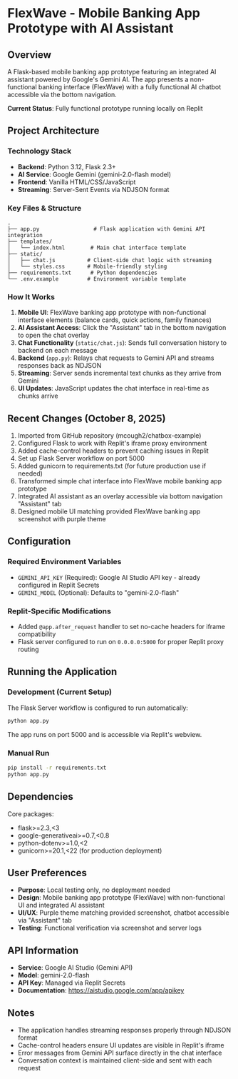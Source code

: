 # FlexWave - Mobile Banking App Prototype with AI Assistant

## Overview
A Flask-based mobile banking app prototype featuring an integrated AI assistant powered by Google's Gemini AI. The app presents a non-functional banking interface (FlexWave) with a fully functional AI chatbot accessible via the bottom navigation.

**Current Status**: Fully functional prototype running locally on Replit

## Project Architecture

### Technology Stack
- **Backend**: Python 3.12, Flask 2.3+
- **AI Service**: Google Gemini (gemini-2.0-flash model)
- **Frontend**: Vanilla HTML/CSS/JavaScript
- **Streaming**: Server-Sent Events via NDJSON format

### Key Files & Structure
```
.
├── app.py                 # Flask application with Gemini API integration
├── templates/
│   └── index.html        # Main chat interface template
├── static/
│   ├── chat.js          # Client-side chat logic with streaming
│   └── styles.css       # Mobile-friendly styling
├── requirements.txt      # Python dependencies
└── .env.example         # Environment variable template
```

### How It Works
1. **Mobile UI**: FlexWave banking app prototype with non-functional interface elements (balance cards, quick actions, family finances)
2. **AI Assistant Access**: Click the "Assistant" tab in the bottom navigation to open the chat overlay
3. **Chat Functionality** (`static/chat.js`): Sends full conversation history to backend on each message
4. **Backend** (`app.py`): Relays chat requests to Gemini API and streams responses back as NDJSON
5. **Streaming**: Server sends incremental text chunks as they arrive from Gemini
6. **UI Updates**: JavaScript updates the chat interface in real-time as chunks arrive

## Recent Changes (October 8, 2025)
1. Imported from GitHub repository (mcough2/chatbox-example)
2. Configured Flask to work with Replit's iframe proxy environment
3. Added cache-control headers to prevent caching issues in Replit
4. Set up Flask Server workflow on port 5000
5. Added gunicorn to requirements.txt (for future production use if needed)
6. Transformed simple chat interface into FlexWave mobile banking app prototype
7. Integrated AI assistant as an overlay accessible via bottom navigation "Assistant" tab
8. Designed mobile UI matching provided FlexWave banking app screenshot with purple theme

## Configuration

### Required Environment Variables
- `GEMINI_API_KEY` (Required): Google AI Studio API key - already configured in Replit Secrets
- `GEMINI_MODEL` (Optional): Defaults to "gemini-2.0-flash"

### Replit-Specific Modifications
- Added `@app.after_request` handler to set no-cache headers for iframe compatibility
- Flask server configured to run on `0.0.0.0:5000` for proper Replit proxy routing

## Running the Application

### Development (Current Setup)
The Flask Server workflow is configured to run automatically:
```bash
python app.py
```
The app runs on port 5000 and is accessible via Replit's webview.

### Manual Run
```bash
pip install -r requirements.txt
python app.py
```

## Dependencies
Core packages:
- flask>=2.3,<3
- google-generativeai>=0.7,<0.8
- python-dotenv>=1.0,<2
- gunicorn>=20.1,<22 (for production deployment)

## User Preferences
- **Purpose**: Local testing only, no deployment needed
- **Design**: Mobile banking app prototype (FlexWave) with non-functional UI and integrated AI assistant
- **UI/UX**: Purple theme matching provided screenshot, chatbot accessible via "Assistant" tab
- **Testing**: Functional verification via screenshot and server logs

## API Information
- **Service**: Google AI Studio (Gemini API)
- **Model**: gemini-2.0-flash
- **API Key**: Managed via Replit Secrets
- **Documentation**: https://aistudio.google.com/app/apikey

## Notes
- The application handles streaming responses properly through NDJSON format
- Cache-control headers ensure UI updates are visible in Replit's iframe
- Error messages from Gemini API surface directly in the chat interface
- Conversation context is maintained client-side and sent with each request
